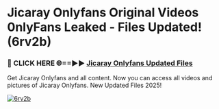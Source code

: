 # Jicaray Onlyfans Original Videos 0nlyFans Leaked - Files Updated! (6rv2b)

<h3>🔴 CLICK HERE 🌐==►► <a href="https://tinyurl.com/ehrbuxhb" rel="nofollow">Jicaray Onlyfans Updated Files</a></h3>

Get Jicaray Onlyfans and all content. Now you can access all videos and pictures of Jicaray Onlyfans. New Updated Files 2025!

[![6rv2b](https://i.imgur.com/lVYEuWS.gif)](https://tinyurl.com/ehrbuxhb)
